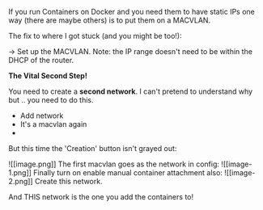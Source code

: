 If you run Containers on Docker and you need them to have static IPs one way (there are maybe others) is to put them on a MACVLAN.

The fix to where I got stuck (and you might be too!):

-> Set up the MACVLAN. Note: the IP range doesn't need to be within the DHCP of the router. 

**The Vital Second Step!**

You need to create a **second network**. I can't pretend to understand why but .. you need to do this.

- Add network
- It's a macvlan again
-
But this time the 'Creation' button isn't grayed out:

![[image.png]]
The first macvlan goes as the network in config:
![[image-1.png]]
Finally turn on enable manual container attachment also:
![[image-2.png]]
Create this network.

And THIS network is the one you add the containers to!